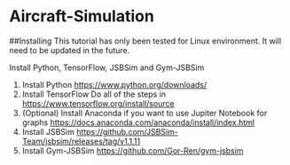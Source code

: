 # Aircraft-Simulation

##Installing
This tutorial has only been tested for Linux environment. It will need to be updated in the future.

Install Python, TensorFlow, JSBSim and Gym-JSBSim
1. Install Python
https://www.python.org/downloads/
2. Install TensorFlow
Do all of the steps in https://www.tensorflow.org/install/source
3. (Optional) Install Anaconda if you want to use Jupiter Notebook for graphs
https://docs.anaconda.com/anaconda/install/index.html
4. Install JSBSim
https://github.com/JSBSim-Team/jsbsim/releases/tag/v1.1.11
5. Install Gym-JSBSim
https://github.com/Gor-Ren/gym-jsbsim
